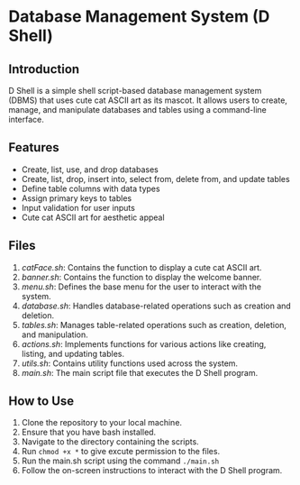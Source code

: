 #  Database Management System (D Shell)

## Introduction
D Shell is a simple shell script-based database management system (DBMS) that uses cute cat ASCII art as its mascot. It allows users to create, manage, and manipulate databases and tables using a command-line interface.

## Features
- Create, list, use, and drop databases
- Create, list, drop, insert into, select from, delete from, and update tables
- Define table columns with data types
- Assign primary keys to tables
- Input validation for user inputs
- Cute cat ASCII art for aesthetic appeal

## Files

1. *catFace.sh*: Contains the function to display a cute cat ASCII art.
2. *banner.sh*: Contains the function to display the welcome banner.
3. *menu.sh*: Defines the base menu for the user to interact with the system.
4. *database.sh*: Handles database-related operations such as creation and deletion.
5. *tables.sh*: Manages table-related operations such as creation, deletion, and manipulation.
6. *actions.sh*: Implements functions for various actions like creating, listing, and updating tables.
7. *utils.sh*: Contains utility functions used across the system.
8. *main.sh*: The main script file that executes the D Shell program.

## How to Use
1. Clone the repository to your local machine.
2. Ensure that you have bash installed.
3. Navigate to the directory containing the scripts.
4. Run `chmod +x *` to give excute permission to the files.
5. Run the main.sh script using the command `./main.sh`
6. Follow the on-screen instructions to interact with the D Shell program.
